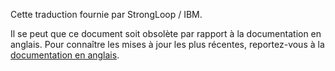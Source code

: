 <p>Cette traduction fournie par StrongLoop / IBM.</p>

Il se peut que ce document soit obsolète par rapport à la documentation en anglais. Pour connaître les mises à jour les plus récentes, reportez-vous à la <a href="/">documentation en anglais</a>.
